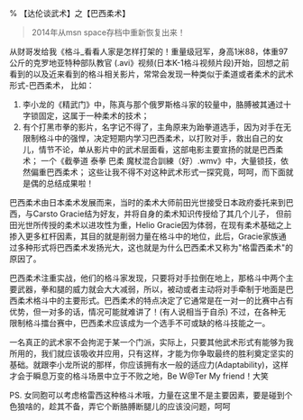 % 【达伦谈武术】之【巴西柔术】

> 2014年从msn space存档中重新恢复出来！

从财哥发给我《格斗_看看人家是怎样打架的！重量级冠军，身高1米88，体重97公斤的克罗地亚特种部队教官 (.avi》视频(日本K-1格斗视频片段)开始，回想之前看到的以及近来看到的格斗相关影片，常常会发现一种类似于柔道或者柔术的武术形式-巴西柔术，
比如：

1. 李小龙的《精武门》中，陈真与那个俄罗斯格斗家的较量中，胳膊被其通过十字锁固定，这属于一种柔术的技术；
2. 有个打黑市拳的影片，名字记不得了，主角原来为跆拳道选手，因为对手在无限制格斗中的强悍，决定短期内学习巴西柔术，以打败对手，救出自己的女儿，情节不论，单从影片中的武术层面看，这部电影主要宣扬的就是巴西柔术；
一个《截拳道 泰拳 巴柔 魔杖混合訓練（好）.wmv》中，大量锁技，依然偏重巴西柔术；
这些让我不得不对这种武术形式一探究竟，呵呵，而下面就是偶的总结成果啦！

巴西柔术由日本柔术发展而来，当时的柔术大师前田光世接受日本政府委托来到巴西，与Carsto Gracie结为好友，并将自身的柔术知识传授给了其几个儿子，
但前田光世所传授的柔术以进攻性为重，Helio Gracie因为体弱，在现有柔术基础之上掺入更多杠杆因素，其目的就是削弱力量在格斗中的地位，此后，Gracie家族通过多种形式将巴西柔术发扬光大，这也就是为什么巴西柔术又称为"格雷西柔术"的原因了。

巴西柔术注重实战，他们的格斗家发现，只要将对手拉倒在地上，那格斗中两个主要武器，拳和腿的威力就会大大减弱，所以，被动或者主动将对手牵制于地面是巴西柔术格斗中的主要形式。巴西柔术的特点决定了它通常是在一对一的比赛中占有优势，但一对多的话，情况可能就难讲了！(有人说相当于自杀)
不过，在各种无限制格斗擂台赛中，巴西柔术应该成为一个选手不可或缺的格斗技能之一。
 
一名真正的武术家不会拘泥于某一个门派，实际上，只要其他武术形式有能够为我所用的，我们就应该吸收并应用，只有这样，才能为你争取最终的胜利奠定坚实的基础。就跟李小龙所说的那样，你应该拥有水一般的适应力(Adaptability)，这样才会于瞬息万变的格斗场景中立于不败之地，Be W@Ter My friend！大笑

PS. 女同胞可以考虑格雷西这种格斗术哦，力量在这里不是主要因素，要是碰到个色狼啥的，趁其不备，弄它个断胳膊断腿儿的应该没问题，呵呵
